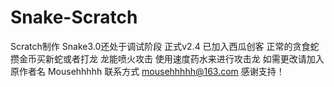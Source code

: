 # Snake-Scratch
Scratch制作
Snake3.0还处于调试阶段
正式v2.4
已加入西瓜创客
正常的贪食蛇
攒金币买新蛇或者打龙
龙能喷火攻击
使用速度药水来进行攻击龙
如需更改请加入原作者名 Mousehhhhh
联系方式 mousehhhhh@163.com
感谢支持！
